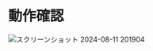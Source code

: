 # 動作確認
![スクリーンショット 2024-08-11 201904](https://github.com/user-attachments/assets/1b328491-2a6a-4177-a759-3a55e91b6cef)
